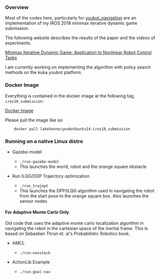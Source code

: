 

### Overview

Most of the codes here, particularly for [youbot_navigation](/youbot_navigation) are an implementation of my IROS 2018 minimax iterative dynamic game submission.

The following website describes the results of the paper and the videos of experiments. 

[Minimax Iterative Dynamic Game: Application to Nonlinear Robot Control Tasks](http://ecs.utdallas.edu/~opo140030/iros18/iros2018.html#/)

I am currently working on implementing the algorithm with policy search methods on the kuka youbot platform.

### Docker Image
Everything is contained in the docker image at the following tag, `iros18_submission`:

[Docker Image](hubs.docker.com/r/lakehanne)

Please pull the image like so:

```
	docker pull lakehanne/youbotbuntu14:iros18_submission
```

### Running on a native Linux distro

* Gazebo model
  * `./run-gazebo-model`
  * This launches the world, robot and the orange square obstacle


* Run ILQG/DDP Trajectory optimization
	* `./run_trajopt`
	* This launches the DPP/ILQG algorithm used in navigating the robot from the start pose to the orange square box. Also launches the sensor nodes


#### For Adaptive Monte Carlo Only

Old code that uses the adaptive monte carlo localization algorithm in navigating the robot in the cartesian space of the inertial frame. This is based on Sebastian Thrun et. al's Probabilistic Robotics book.


* AMCL 
	* `./run-navstack`

* ActionLib Example
	* `./run-goal-nav`	
